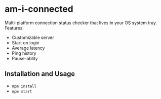 # am-i-connected
Multi-platform connection status checker that lives in your OS system tray.
Features:
* Customizable server
* Start on login
* Average latency
* Ping history
* Pause-ablity

## Installation and Usage
* `npm install`
* `npm start`
